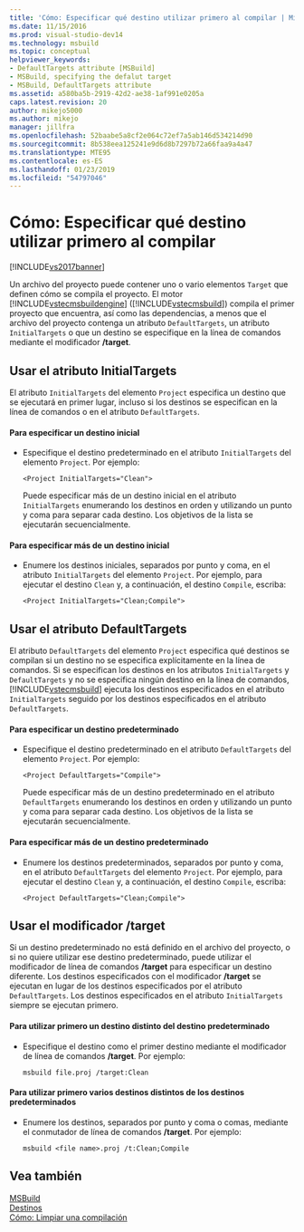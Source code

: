 ```yaml
---
title: 'Cómo: Especificar qué destino utilizar primero al compilar | Microsoft Docs'
ms.date: 11/15/2016
ms.prod: visual-studio-dev14
ms.technology: msbuild
ms.topic: conceptual
helpviewer_keywords:
- DefaultTargets attribute [MSBuild]
- MSBuild, specifying the defalut target
- MSBuild, DefaultTargets attribute
ms.assetid: a580ba5b-2919-42d2-ae38-1af991e0205a
caps.latest.revision: 20
author: mikejo5000
ms.author: mikejo
manager: jillfra
ms.openlocfilehash: 52baabe5a8cf2e064c72ef7a5ab146d534214d90
ms.sourcegitcommit: 8b538eea125241e9d6d8b7297b72a66faa9a4a47
ms.translationtype: MTE95
ms.contentlocale: es-ES
ms.lasthandoff: 01/23/2019
ms.locfileid: "54797046"
---
```

# <a name="how-to-specify-which-target-to-build-first"></a>Cómo: Especificar qué destino utilizar primero al compilar
[!INCLUDE[vs2017banner](../includes/vs2017banner.md)]

  
Un archivo del proyecto puede contener uno o vario elementos `Target` que definen cómo se compila el proyecto. El motor [!INCLUDE[vstecmsbuildengine](../includes/vstecmsbuildengine-md.md)] ([!INCLUDE[vstecmsbuild](../includes/vstecmsbuild-md.md)]) compila el primer proyecto que encuentra, así como las dependencias, a menos que el archivo del proyecto contenga un atributo `DefaultTargets`, un atributo `InitialTargets` o que un destino se especifique en la línea de comandos mediante el modificador **/target**.  
  
## <a name="using-the-initialtargets-attribute"></a>Usar el atributo InitialTargets  
 El atributo `InitialTargets` del elemento `Project` especifica un destino que se ejecutará en primer lugar, incluso si los destinos se especifican en la línea de comandos o en el atributo `DefaultTargets`.  
  
#### <a name="to-specify-one-initial-target"></a>Para especificar un destino inicial  
  
- Especifique el destino predeterminado en el atributo `InitialTargets` del elemento `Project`. Por ejemplo:  
  
   `<Project InitialTargets="Clean">`  
  
  Puede especificar más de un destino inicial en el atributo `InitialTargets` enumerando los destinos en orden y utilizando un punto y coma para separar cada destino. Los objetivos de la lista se ejecutarán secuencialmente.  
  
#### <a name="to-specify-more-than-one-initial-target"></a>Para especificar más de un destino inicial  
  
-   Enumere los destinos iniciales, separados por punto y coma, en el atributo `InitialTargets` del elemento `Project`. Por ejemplo, para ejecutar el destino `Clean` y, a continuación, el destino `Compile`, escriba:  
  
     `<Project InitialTargets="Clean;Compile">`  
  
## <a name="using-the-defaulttargets-attribute"></a>Usar el atributo DefaultTargets  
 El atributo `DefaultTargets` del elemento `Project` especifica qué destinos se compilan si un destino no se especifica explícitamente en la línea de comandos. Si se especifican los destinos en los atributos `InitialTargets` y `DefaultTargets` y no se especifica ningún destino en la línea de comandos, [!INCLUDE[vstecmsbuild](../includes/vstecmsbuild-md.md)] ejecuta los destinos especificados en el atributo `InitialTargets` seguido por los destinos especificados en el atributo `DefaultTargets`.  
  
#### <a name="to-specify-one-default-target"></a>Para especificar un destino predeterminado  
  
- Especifique el destino predeterminado en el atributo `DefaultTargets` del elemento `Project`. Por ejemplo:  
  
   `<Project DefaultTargets="Compile">`  
  
  Puede especificar más de un destino predeterminado en el atributo `DefaultTargets` enumerando los destinos en orden y utilizando un punto y coma para separar cada destino. Los objetivos de la lista se ejecutarán secuencialmente.  
  
#### <a name="to-specify-more-than-one-default-target"></a>Para especificar más de un destino predeterminado  
  
-   Enumere los destinos predeterminados, separados por punto y coma, en el atributo `DefaultTargets` del elemento `Project`. Por ejemplo, para ejecutar el destino `Clean` y, a continuación, el destino `Compile`, escriba:  
  
     `<Project DefaultTargets="Clean;Compile">`  
  
## <a name="using-the-target-switch"></a>Usar el modificador /target  
 Si un destino predeterminado no está definido en el archivo del proyecto, o si no quiere utilizar ese destino predeterminado, puede utilizar el modificador de línea de comandos **/target** para especificar un destino diferente. Los destinos especificados con el modificador **/target** se ejecutan en lugar de los destinos especificados por el atributo `DefaultTargets`. Los destinos especificados en el atributo `InitialTargets` siempre se ejecutan primero.  
  
#### <a name="to-use-a-target-other-than-the-default-target-first"></a>Para utilizar primero un destino distinto del destino predeterminado  
  
-   Especifique el destino como el primer destino mediante el modificador de línea de comandos **/target**. Por ejemplo:  
  
     `msbuild file.proj /target:Clean`  
  
#### <a name="to-use-several-targets-other-than-the-default-targets-first"></a>Para utilizar primero varios destinos distintos de los destinos predeterminados  
  
-   Enumere los destinos, separados por punto y coma o comas, mediante el conmutador de línea de comandos **/target**. Por ejemplo:  
  
     `msbuild <file name>.proj /t:Clean;Compile`  
  
## <a name="see-also"></a>Vea también
  [MSBuild](msbuild.md)  
 [Destinos](../msbuild/msbuild-targets.md)   
 [Cómo: Limpiar una compilación](../msbuild/how-to-clean-a-build.md)
